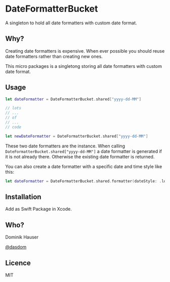 # DateFormatterBucket

A singleton to hold all date formatters with custom date format.

## Why?

Creating date formatters is expensive. When ever possible you should reuse date formatters rather than creating new ones.

This micro packages is a singletong storing all date formatters with custom date format.

## Usage

```swift
let dateFormatter = DateFormatterBucket.shared["yyyy-dd-MM"]

// lots
// ...
// of
// ...
// code

let newDateFormatter = DateFormatterBucket.shared["yyyy-dd-MM"]
```

These two date formatters are the instance. When calling `DateFormatterBucket.shared["yyyy-dd-MM"]` a date formatter is generated if it is not already there. Otherwise the existing date formatter is returned.

You can also create a date formatter with a specific date and time style like this:

```swift
let dateFormatter = DateFormatterBucket.shared.formatter(dateStyle: .long, timeStyle: .short)
```

## Installation

Add as Swift Package in Xcode.

## Who?

Dominik Hauser

[@dasdom](https://twitter.com/dasdom)

## Licence

MIT
